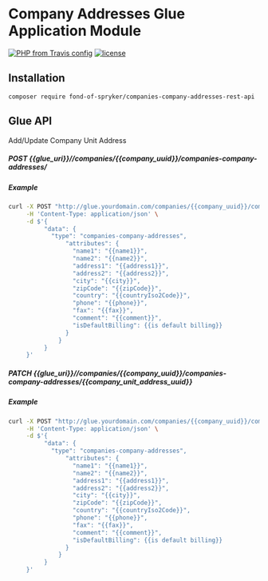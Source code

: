 # Company Addresses Glue Application Module
[![PHP from Travis config](https://img.shields.io/travis/php-v/symfony/symfony.svg)](https://php.net/)
[![license](https://img.shields.io/github/license/mashape/apistatus.svg)](https://packagist.org/packages/fond-of-spryker/companies-company-addresses-rest-api)

## Installation

```
composer require fond-of-spryker/companies-company-addresses-rest-api

```

## Glue API

Add/Update Company Unit Address

##### POST {{glue_uri}}//companies/{{company_uuid}}/companies-company-addresses/

##### Example

```sh
curl -X POST "http://glue.yourdomain.com/companies/{{company_uuid}}/companies-company-addresses/" \
     -H 'Content-Type: application/json' \
     -d $'{
          "data": {
            "type": "companies-company-addresses",
                "attributes": {
                  "name1": "{{name1}}",
                  "name2": "{{name2}}",
                  "address1": "{{address1}}",
                  "address2": "{{address2}}",
                  "city": "{{city}}",
                  "zipCode": "{{zipCode}}",
                  "country": "{{countryIso2Code}}",
                  "phone": "{{phone}}",
                  "fax": "{{fax}}",
                  "comment": "{{comment}}",
                  "isDefaultBilling": {{is default billing}}
                }
              }            
          }
     }'
```

##### PATCH {{glue_uri}}//companies/{{company_uuid}}/companies-company-addresses/{{company_unit_address_uuid}}

##### Example

```sh
curl -X POST "http://glue.yourdomain.com/companies/{{company_uuid}}/companies-company-addresses/{{company_unit_address_uuid}}" \
     -H 'Content-Type: application/json' \
     -d $'{
          "data": {
            "type": "companies-company-addresses",
                "attributes": {
                  "name1": "{{name1}}",
                  "name2": "{{name2}}",
                  "address1": "{{address1}}",
                  "address2": "{{address2}}",
                  "city": "{{city}}",
                  "zipCode": "{{zipCode}}",
                  "country": "{{countryIso2Code}}",
                  "phone": "{{phone}}",
                  "fax": "{{fax}}",
                  "comment": "{{comment}}",
                  "isDefaultBilling": {{is default billing}}
                }
              }            
          }
     }'
```
